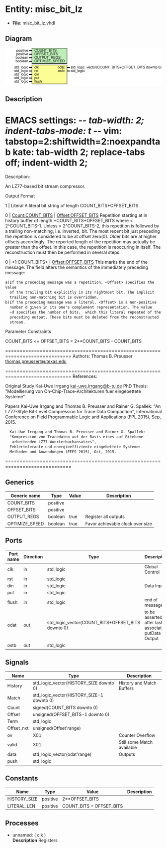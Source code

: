 # Entity: misc_bit_lz

- **File**: misc_bit_lz.vhdl
## Diagram

![Diagram](misc_bit_lz.svg "Diagram")
## Description

 EMACS settings: -*-  tab-width: 2; indent-tabs-mode: t -*-
 vim: tabstop=2:shiftwidth=2:noexpandtab
 kate: tab-width 2; replace-tabs off; indent-width 2;
 =============================================================================
 Description:

  An LZ77-based bit stream compressor.

  Output Format

  1 | Literal
    A literal bit string of length COUNT_BITS+OFFSET_BITS.

  0 | <Count:COUNT_BITS> | <Offset:OFFSET_BITS>
    Repetition starting at <Offset> in history buffer of length
    <Count>+COUNT_BITS+OFFSET_BITS where <Count> < 2^COUNT_BITS-1.
    Unless <Count> = 2^COUNT_BITS-2, this repetition is
    followed by a trailing non-matching, i.e. inverted, bit.
    The most recent bit just preceding the repetition is considered to be at
    offset zero(0). Older bits are at higher offsets accordingly. The
    reported length of the repetition may actually be greater than the
    offset. In this case, the repetition is reoccuring in itself. The
    reconstruction must then be performed in several steps.

  0 | <1:COUNT_BITS> | <Offset:OFFSET_BITS>
    This marks the end of the message. The <Offset> field alters the
    semantics of the immediately preceding message:

    a)If the preceding message was a repetition, <Offset> specifies the value
      of the trailing bit explicitly in its rightmost bit. The implicit
      trailing non-matching bit is overridden.
    b)If the preceding message was a literal, <Offset> is a non-positive
      number d given in its one's complement representation. The value
      ~d specifies the number of bits,  which this literal repeated of the
      preceding output. These bits must be deleted from the reconstructed
      stream.


  Parameter Constraints

   COUNT_BITS <= OFFSET_BITS < 2**COUNT_BITS - COUNT_BITS

 =============================================================================
 Authors:     Thomas B. Preusser <thomas.preusser@utexas.edu>

 =============================================================================
 References:

   Original Study
      Kai-Uwe Irrgang <kai-uwe.irrgang@b-tu.de>
      PhD Thesis: "Modellierung von On-Chip-Trace-Architekturen
                   fuer eingebettete Systeme"

   Papers
      Kai-Uwe Irrgang and Thomas B. Preusser and Rainer G. Spallek:
      "An LZ77-Style Bit-Level Compression for Trace Data Compaction",
      International Conference on Field Programmable Logic and
      Applications (FPL 2015), Sep, 2015.

      Kai-Uwe Irrgang and Thomas B. Preusser and Rainer G. Spallek:
      "Kompression von Tracedaten auf der Basis eines auf Bitebene
       arbeitenden LZ77-Woerterbuchansatzes",
      Fehlertolerante und energieeffiziente eingebettete Systeme:
      Methoden und Anwendungen (FEES 2015), Oct, 2015.
 =============================================================================
## Generics

| Generic name   | Type     | Value | Description                       |
| -------------- | -------- | ----- | --------------------------------- |
| COUNT_BITS     | positive |       |                                   |
| OFFSET_BITS    | positive |       |                                   |
| OUTPUT_REGS    | boolean  | true  |  Register all outputs             |
| OPTIMIZE_SPEED | boolean  | true  |  Favor achievable clock over size |
## Ports

| Port name | Direction | Type                                              | Description                                          |
| --------- | --------- | ------------------------------------------------- | ---------------------------------------------------- |
| clk       | in        | std_logic                                         | Global Control                                       |
| rst       | in        | std_logic                                         |                                                      |
| din       | in        | std_logic                                         | Data Input                                           |
| put       | in        | std_logic                                         |                                                      |
| flush     | in        | std_logic                                         |  end of message,                                     |
| odat      | out       | std_logic_vector(COUNT_BITS+OFFSET_BITS downto 0) | to be asserted after last associated putData Output  |
| ostb      | out       | std_logic                                         |                                                      |
## Signals

| Name       | Type                                      | Description                 |
| ---------- | ----------------------------------------- | --------------------------- |
| History    | std_logic_vector(HISTORY_SIZE   downto 0) |  History and Match Buffers  |
| Match      | std_logic_vector(HISTORY_SIZE-1 downto 0) |                             |
| Count      | signed(COUNT_BITS downto 0)               |                             |
| Offset     | unsigned(OFFSET_BITS-1 downto 0)          |                             |
| Term       | std_logic                                 |                             |
| Offset_nxt | unsigned(Offset'range)                    |                             |
| ov         | X01                                       |  Counter Overflow           |
| valid      | X01                                       |  Still some Match available |
| data       | std_logic_vector(odat'range)              |  Outputs                    |
| push       | std_logic                                 |                             |
## Constants

| Name         | Type     | Value                     | Description |
| ------------ | -------- | ------------------------- | ----------- |
| HISTORY_SIZE | positive |  2**OFFSET_BITS           |             |
| LITERAL_LEN  | positive |  COUNT_BITS + OFFSET_BITS |             |
## Processes
- unnamed: ( clk )
</br>**Description**
 Registers 
